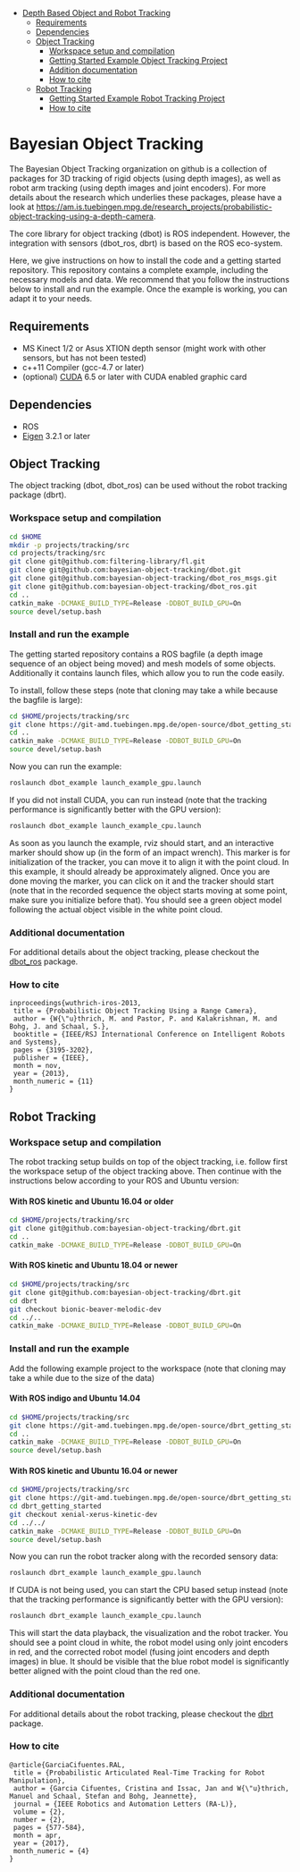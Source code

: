 

* [Depth Based Object and Robot Tracking](#depth-based-object-and-robot-tracking)
  * [Requirements](#requirements)
  * [Dependencies](#dependencies)
  * [Object Tracking](#object-tracking)
    * [Workspace setup and compilation](#workspace-setup-and-compilation)
    * [Getting Started Example Object Tracking Project](#example-object-tracking-project)
    * [Addition documentation](#additional-documentation)
    * [How to cite](#how-to-cite)
  * [Robot Tracking](#robot-tracking)
    * [Getting Started Example Robot Tracking Project](#example-robot-tracking-project-using-mpi-apollo-robot)
    * [How to cite](#how-to-cite)
    



# Bayesian Object Tracking

The Bayesian Object Tracking organization on github is a collection of packages for
3D tracking of rigid objects (using depth images), as well as robot arm tracking (using depth images and joint encoders).
For more details about the research which underlies these packages, please have a look at https://am.is.tuebingen.mpg.de/research_projects/probabilistic-object-tracking-using-a-depth-camera.

The core library for object tracking (dbot) is ROS independent. However, 
the integration with sensors (dbot_ros, dbrt) is based on the ROS eco-system.

Here, we give instructions on how to install the code and a getting started 
repository. This repository contains a complete example, including the 
necessary models and data. We recommend that you follow the instructions below
to install and run the example. Once the example is working, you can adapt it 
to your needs.


## Requirements
 * MS Kinect 1/2 or Asus XTION depth sensor (might work with other sensors, but has not been tested)
 * c++11 Compiler (gcc-4.7 or later)
 * (optional) [CUDA](https://developer.nvidia.com/cuda-downloads) 6.5 or later with CUDA enabled
   graphic card 

## Dependencies
 * ROS
 * [Eigen](http://eigen.tuxfamily.org/) 3.2.1 or later
 
## Object Tracking
The object tracking (dbot, dbot_ros) can be used without the robot tracking package (dbrt). 

### Workspace setup and compilation

```bash
cd $HOME
mkdir -p projects/tracking/src  
cd projects/tracking/src
git clone git@github.com:filtering-library/fl.git
git clone git@github.com:bayesian-object-tracking/dbot.git
git clone git@github.com:bayesian-object-tracking/dbot_ros_msgs.git
git clone git@github.com:bayesian-object-tracking/dbot_ros.git
cd ..
catkin_make -DCMAKE_BUILD_TYPE=Release -DDBOT_BUILD_GPU=On
source devel/setup.bash
```

### Install and run the example
The getting started repository contains a ROS bagfile (a depth image sequence of an object being moved)
and mesh models of some objects. Additionally it contains launch files, which allow you
to run the code easily.

To install, follow these steps (note that cloning may take a while because the bagfile is large):
```bash
cd $HOME/projects/tracking/src
git clone https://git-amd.tuebingen.mpg.de/open-source/dbot_getting_started.git
cd ..
catkin_make -DCMAKE_BUILD_TYPE=Release -DDBOT_BUILD_GPU=On
source devel/setup.bash
```

Now you can run the example:
```bash
roslaunch dbot_example launch_example_gpu.launch
```

If you did not install CUDA, you can run instead (note that the tracking performance is significantly better with the GPU version):
```bash
roslaunch dbot_example launch_example_cpu.launch
```



As soon as you launch the example, rviz should start, and an interactive marker should show up (in the form of an impact wrench). This marker is for initialization of the tracker, you can move it to align it 
with the point cloud. In this example, it should already be approximately aligned. Once you 
are done moving the marker, you can click on it and the tracker should start (note that in the recorded sequence the object starts moving at some point, make sure you initialize before that). You should see a green object 
model following the actual object visible in the white point cloud.

### Additional documentation

For additional details about the object tracking, please checkout the 
[dbot_ros](https://github.com/bayesian-object-tracking/dbot_ros/blob/master/README.md) package.

### How to cite
```
inproceedings{wuthrich-iros-2013,
 title = {Probabilistic Object Tracking Using a Range Camera},
 author = {W{\"u}thrich, M. and Pastor, P. and Kalakrishnan, M. and Bohg, J. and Schaal, S.},
 booktitle = {IEEE/RSJ International Conference on Intelligent Robots and Systems},
 pages = {3195-3202},
 publisher = {IEEE},
 month = nov,
 year = {2013},
 month_numeric = {11}
}
```

## Robot Tracking

### Workspace setup and compilation
The robot tracking setup builds on top of the object tracking, i.e. follow 
first the workspace setup of the object tracking above. Then continue
with the instructions below according to your ROS and Ubuntu version:


#### With ROS kinetic and Ubuntu 16.04 or older
```bash
cd $HOME/projects/tracking/src
git clone git@github.com:bayesian-object-tracking/dbrt.git
cd ..
catkin_make -DCMAKE_BUILD_TYPE=Release -DDBOT_BUILD_GPU=On
```

#### With ROS kinetic and Ubuntu 18.04 or newer
```bash
cd $HOME/projects/tracking/src
git clone git@github.com:bayesian-object-tracking/dbrt.git
cd dbrt
git checkout bionic-beaver-melodic-dev
cd ../..
catkin_make -DCMAKE_BUILD_TYPE=Release -DDBOT_BUILD_GPU=On
```



### Install and run the example

Add the following example project to the workspace (note that cloning may take a while due to the size of the data)

#### With ROS indigo and Ubuntu 14.04

```bash
cd $HOME/projects/tracking/src
git clone https://git-amd.tuebingen.mpg.de/open-source/dbrt_getting_started.git
cd ..
catkin_make -DCMAKE_BUILD_TYPE=Release -DDBOT_BUILD_GPU=On
source devel/setup.bash
```

#### With ROS kinetic and Ubuntu 16.04 or newer
```bash
cd $HOME/projects/tracking/src
git clone https://git-amd.tuebingen.mpg.de/open-source/dbrt_getting_started.git
cd dbrt_getting_started
git checkout xenial-xerus-kinetic-dev
cd ../../
catkin_make -DCMAKE_BUILD_TYPE=Release -DDBOT_BUILD_GPU=On
source devel/setup.bash
```

Now you can run the robot tracker along with the 
recorded sensory data:

```bash
roslaunch dbrt_example launch_example_gpu.launch
```

If CUDA is not being used, you can start the CPU based setup instead (note that the tracking performance is significantly better with the GPU version):
```bash
roslaunch dbrt_example launch_example_cpu.launch
```

This will start the data playback, the visualization and the robot tracker.
You should see a point cloud in white, the robot model using only joint
encoders in red, and the corrected robot model (fusing joint encoders and depth images) in blue. It should be visible
that the blue robot model is significantly better aligned with the point cloud than 
the red one.



### Additional documentation

For additional details about the robot tracking, please checkout the 
[dbrt](https://github.com/bayesian-object-tracking/dbrt/blob/master/README.md) package.

### How to cite
```
@article{GarciaCifuentes.RAL,
 title = {Probabilistic Articulated Real-Time Tracking for Robot Manipulation},
 author = {Garcia Cifuentes, Cristina and Issac, Jan and W{\"u}thrich, Manuel and Schaal, Stefan and Bohg, Jeannette},
 journal = {IEEE Robotics and Automation Letters (RA-L)},
 volume = {2},
 number = {2},
 pages = {577-584},
 month = apr,
 year = {2017},
 month_numeric = {4}
}
```

